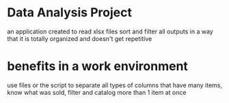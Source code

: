 # Data Analysis Project

an application created to read xlsx files sort and filter all outputs in a way that it is totally organized and doesn't get repetitive

# benefits in a work environment

use files or the script to separate all types of columns that have many items, know what was sold, filter and catalog more than 1 item at once 
